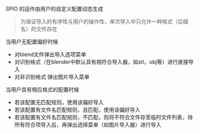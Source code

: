 SPIO 的运作由用户的自定义配置动态生成
> 为保证导入的有序性与用户的操作性，单次导入中只允许一种格式（后缀名）的文件存在

当用户无配置偏好时候
+ 对blend文件弹出导入选项菜单
+ 对识别格式（在blender中默认具有相符合导入器，如stl，obj等）进行直接导入
+ 对非识别格式 弹出图片导入菜单

当用户具有相应格式的配置时候
+ 若该配置无匹配规则，使用该偏好导入
+ 若该配置有文件名匹配规则，且匹配，使用该偏好导入
+ 若该配置有文件名匹配规则，不匹配，则将不符合文件存至临时文件列表，待所有符合项导入后，再弹出选择菜单（如图片导入器）进行导入
